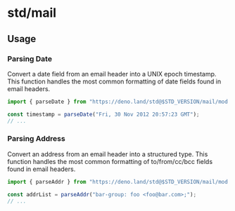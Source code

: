 # std/mail

## Usage

### Parsing Date

Convert a date field from an email header into a UNIX epoch timestamp. This
function handles the most common formatting of date fields found in email
headers.

```ts
import { parseDate } from "https://deno.land/std@$STD_VERSION/mail/mod.ts";

const timestamp = parseDate("Fri, 30 Nov 2012 20:57:23 GMT");
// ...
```

### Parsing Address

Convert an address from an email header into a structured type. This function
handles the most common formatting of to/from/cc/bcc fields found in email
headers.

```ts
import { parseAddr } from "https://deno.land/std@$STD_VERSION/mail/mod.ts";

const addrList = parseAddr("bar-group: foo <foo@bar.com>;");
// ...
```
